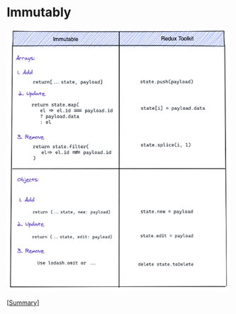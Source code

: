 # Immutably

<center>

![](assets/img/immutably.png)

</center>

[[Summary]]

[//begin]: # "Autogenerated link references for markdown compatibility"
[Summary]: summary "Summary"
[//end]: # "Autogenerated link references"